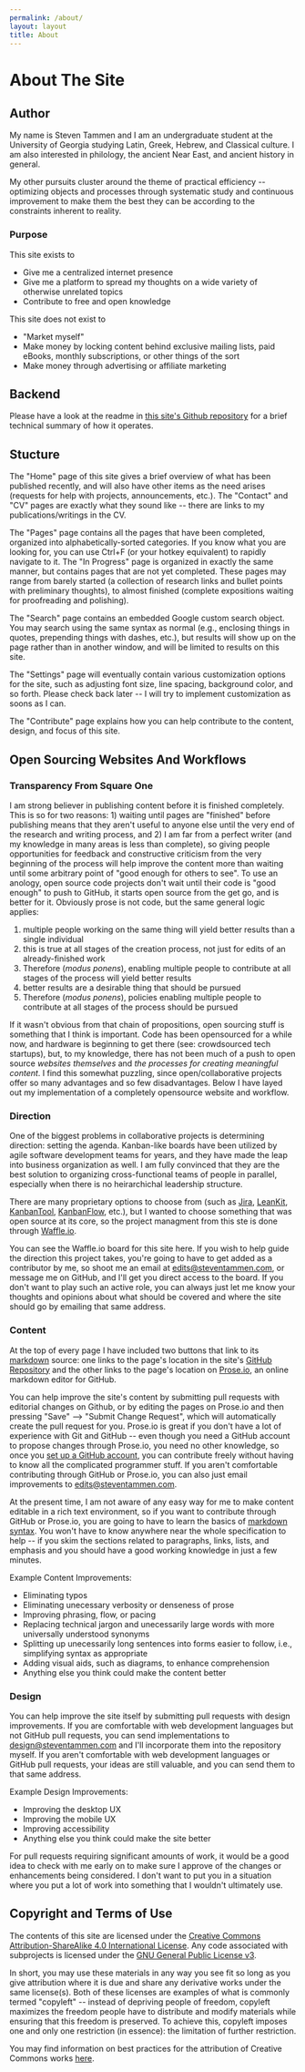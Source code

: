 ```yaml
---
permalink: /about/
layout: layout
title: About
---
```


<h1 class="center"> About The Site </h1>

## Author

My name is Steven Tammen and I am an undergraduate student at the University of Georgia studying Latin, Greek, Hebrew, and Classical culture. I am also interested in philology, the ancient Near East, and ancient history in general.

My other pursuits cluster around the theme of practical efficiency -- optimizing objects and processes through systematic study and continuous improvement to make them the best they can be according to the constraints inherent to reality.

### Purpose

This site exists to

- Give me a centralized internet presence
- Give me a platform to spread my thoughts on a wide variety of otherwise unrelated topics
- Contribute to free and open knowledge

This site does not exist to

- "Market myself"
- Make money by locking content behind exclusive mailing lists, paid eBooks, monthly subscriptions, or other things of the sort
- Make money through advertising or affiliate marketing

## Backend

Please have a look at the readme in [this site's Github repository](https://github.com/StevenTammen/steventammen.github.io) for a brief technical summary of how it operates.

## Stucture

The "Home" page of this site gives a brief overview of what has been published recently, and will also have other items as the need arises (requests for help with projects, announcements, etc.). The "Contact" and "CV" pages are exactly what they sound like -- there are links to my publications/writings in the CV.

The "Pages" page contains all the pages that have been completed, organized into alphabetically-sorted categories. If you know what you are looking for, you can use Ctrl+F (or your hotkey equivalent) to rapidly navigate to it. The "In Progress" page is organized in exactly the same manner, but contains pages that are not yet completed. These pages may range from barely started (a collection of research links and bullet points with preliminary thoughts), to almost finished (complete expositions waiting for proofreading and polishing).

The "Search" page contains an embedded Google custom search object. You may search using the same syntax as normal (e.g., enclosing things in quotes, prepending things with dashes, etc.), but results will show up on the page rather than in another window, and will be limited to results on this site.

The "Settings" page will eventually contain various customization options for the site, such as adjusting font size, line spacing, background color, and so forth. Please check back later -- I will try to implement customization as soons as I can.

The "Contribute" page explains how you can help contribute to the content, design, and focus of this site.

## Open Sourcing Websites And Workflows

### Transparency From Square One

I am strong believer in publishing content before it is finished completely. This is so for two reasons: 1) waiting until pages are "finished" before publishing means that they aren't useful to anyone else until the very end of the research and writing process, and 2) I am far from a perfect writer (and my knowledge in many areas is less than complete), so giving people opportunities for feedback and constructive criticism from the very beginning of the process will help improve the content more than waiting until some arbitrary point of "good enough for others to see". To use an anology, open source code projects don't wait until their code is "good enough" to push to GitHub, it starts open source from the get go, and is better for it. Obviously prose is not code, but the same general logic applies: 

1. multiple people working on the same thing will yield better results than a single individual
2. this is true at all stages of the creation process, not just for edits of an already-finished work
3. Therefore (*modus ponens*), enabling multiple people to contribute at all stages of the process will yield better results
4. better results are a desirable thing that should be pursued
5. Therefore (*modus ponens*), policies enabling multiple people to contribute at all stages of the process should be pursued

If it wasn't obvious from that chain of propositions, open sourcing stuff is something that I think is important. Code has been opensourced for a while now, and hardware is beginning to get there (see: crowdsourced tech startups), but, to my knowledge, there has not been much of a push to open source *websites themselves* and *the processes for creating meaningful content*. I find this somewhat puzzling, since open/collaborative projects offer so many advantages and so few disadvantages. Below I have layed out my implementation of a completely opensource website and workflow.

### Direction

One of the biggest problems in collaborative projects is determining direction: setting the agenda. Kanban-like boards have been utilized by agile software development teams for years, and they have made the leap into business organization as well. I am fully convinced that they are the best solution to organizing cross-functional teams of people in parallel, especially when there is no heirarchichal leadership structure.

There are many proprietary options to choose from (such as [Jira](https://www.atlassian.com/software/jira), [LeanKit](https://leankit.com/), [KanbanTool](http://kanbantool.com/), [KanbanFlow](https://kanbanflow.com/), etc.), but I wanted to choose something that was open source at its core, so the project managment from this ste is done through [Waffle.io](https://waffle.io/).

You can see the Waffle.io board for this site here. If you wish to help guide the direction this project takes, you're going to have to get added as a contributor by me, so shoot me an email at <a href="mailto:direction@steventammen.com">edits@steventammen.com</a>, or message me on GitHub, and I'll get you direct access to the board. If you don't want to play such an active role, you can always just let me know your thoughts and opinions about what should be covered and where the site should go by emailing that same address.

### Content

At the top of every page I have included two buttons that link to its [markdown](https://daringfireball.net/projects/markdown/) source: one links to the page's location in the site's [GitHub Repository](https://github.com/StevenTammen/steventammen.github.io) and the other links to the page's location on [Prose.io](http://prose.io/), an online markdown editor for GitHub.

You can help improve the site's content by submitting pull requests with editorial changes on Github, or by editing the pages on Prose.io and then pressing "Save" --> "Submit Change Request", which will automatically create the pull request for you. Prose.io is great if you don't have a lot of experience with Git and GitHub -- even though you need a GitHub account to propose changes through Prose.io, you need no other knowledge, so once you [set up a GitHub account](https://github.com/join), you can contribute freely without having to know all the complicated programmer stuff. If you aren't comfortable contributing through GitHub or Prose.io, you can also just email improvements to <a href="mailto:content@steventammen.com">edits@steventammen.com</a>.

At the present time, I am not aware of any easy way for me to make content editable in a rich text environment, so if you want to contribute through GitHub or Prose.io, you are going to have to learn the basics of [markdown syntax](https://daringfireball.net/projects/markdown/syntax). You won't have to know anywhere near the whole specification to help -- if you skim the sections related to paragraphs, links, lists, and emphasis and you should have a good working knowledge in just a few minutes.

Example Content Improvements:

- Eliminating typos
- Eliminating unecessary verbosity or denseness of prose
- Improving phrasing, flow, or pacing
- Replacing technical jargon and unecessarily large words with more universally understood synonyms
- Splitting up unecessarily long sentences into forms easier to follow, i.e., simplifying syntax as appropriate
- Adding visual aids, such as diagrams, to enhance comprehension
- Anything else you think could make the content better

### Design

You can help improve the site itself by submitting pull requests with design improvements. If you are comfortable with web development languages but not GitHub pull requests, you can send implementations to <a href="mailto:design@steventammen.com">design@steventammen.com</a> and I'll incorporate them into the repository myself. If you aren't comfortable with web development languages or GitHub pull requests, your ideas are still valuable, and you can send them to that same address.

Example Design Improvements:

- Improving the desktop UX
- Improving the mobile UX
- Improving accessibility
- Anything else you think could make the site better

For pull requests requiring significant amounts of work, it would be a good idea to check with me early on to make sure I approve of the changes or enhancements being considered. I don't want to put you in a situation where you put a lot of work into something that I wouldn't ultimately use.

## Copyright and Terms of Use

The contents of this site are licensed under the <a rel="license" href="http://creativecommons.org/licenses/by-sa/4.0/">Creative Commons Attribution-ShareAlike 4.0 International License</a>. Any code associated with subprojects is licensed under the <a rel="license" href="http://www.gnu.org/licenses/gpl.html">GNU General Public License v3</a>.

In short, you may use these materials in any way you see fit so long as you give attribution where it is due and share any derivative works under the same license(s). Both of these licenses are examples of what is commonly termed "copyleft" -- instead of depriving people of freedom, copyleft maximizes the freedom people have to distribute and modify materials while ensuring that this freedom is preserved. To achieve this, copyleft imposes one and only one restriction (in essence): the limitation of further restriction.

You may find information on best practices for the attribution of Creative Commons works [here](https://wiki.creativecommons.org/wiki/Best_practices_for_attribution).
